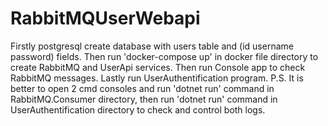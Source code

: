 # RabbitMQUserWebapi
Firstly postgresql create database with users table and (id username password) fields.
Then run 'docker-compose up' in docker file directory to create RabbitMQ and UserApi services.
Then run Console app to check RabbitMQ messages.
Lastly run UserAuthentification program.
P.S. It is better to open 2 cmd consoles and run 'dotnet run' command in RabbitMQ.Consumer directory,
then run 'dotnet run' command in UserAuthentification directory to check and control both logs.
